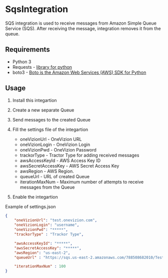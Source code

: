 # SqsIntegration

SQS integration is used to receive messages from Amazon Simple Queue Service (SQS). After receiving the message, integration removes it from the queue.

## Requirements
- Python 3
- Requests - [library for python](http://docs.python-requests.org/en/master/)
- boto3 - [Boto is the Amazon Web Services (AWS) SDK for Python](https://boto3.amazonaws.com/v1/documentation/api/latest/index.html)

## Usage
1. Install this integartion 
2. Create a new separate Queue
3. Send messages to the created Queue
4. Fill the settings file of the integartion
   - oneVizionUrl - OneVizion URL
   - oneVizionLogin - OneVizion Login
   - oneVizionPwd - OneVizion Password
   - trackorType - Tractor Type for adding received messages
   - awsAccessKeyId - AWS Access Key ID
   - awsSecretAccessKey - AWS Secret Access Key
   - awsRegion - AWS Region.
   - queueUrl - URL of created Queue
   - iterationMaxNum - Maximum number of attempts to receive messages from the Queue
   
5. Enable the integartion

Example of settings.json

```json
{
    "oneVizionUrl": "test.onevizion.com",
    "oneVizionLogin": "username",
    "oneVizionPwd": "*****",
    "trackorType" : "Trackor Type",

    "awsAccessKeyId": "*****",
    "awsSecretAccessKey": "*****",
    "awsRegion": "us-east-2",
    "queueUrl" : "https://sqs.us-east-2.amazonaws.com/788508682010/Test",

    "iterationMaxNum" : 100
}
```